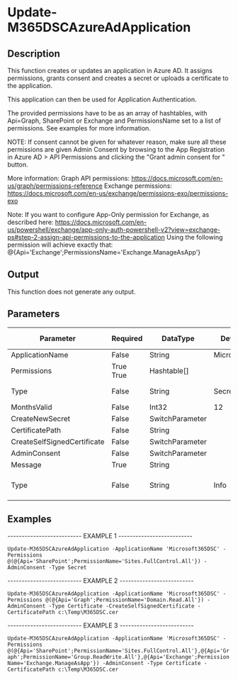 ﻿# Update-M365DSCAzureAdApplication

## Description

This function creates or updates an application in Azure AD. It assigns permissions,
grants consent and creates a secret or uploads a certificate to the application.

This application can then be used for Application Authentication.

The provided permissions have to be as an array of hashtables, with Api=Graph, SharePoint
or Exchange and PermissionsName set to a list of permissions. See examples for more information.

NOTE:
If consent cannot be given for whatever reason, make sure all these permissions are
given Admin Consent by browsing to the App Registration in Azure AD > API Permissions
and clicking the "Grant admin consent for <orgname>" button.

More information:
Graph API permissions: https://docs.microsoft.com/en-us/graph/permissions-reference
Exchange permissions: https://docs.microsoft.com/en-us/exchange/permissions-exo/permissions-exo

Note:
If you want to configure App-Only permission for Exchange, as described here:
https://docs.microsoft.com/en-us/powershell/exchange/app-only-auth-powershell-v2?view=exchange-ps#step-2-assign-api-permissions-to-the-application
Using the following permission will achieve exactly that: @{Api='Exchange';PermissionsName='Exchange.ManageAsApp'}

## Output

This function does not generate any output.

## Parameters

| Parameter | Required | DataType | Default Value | Allowed Values | Description |
| --- | --- | --- | --- | --- | --- |
| ApplicationName | False | String | Microsoft365DSC |  |  |
| Permissions | True True | Hashtable[] |  |  |  |
| Type | False | String | Secret | Secret, Certificate |  |
| MonthsValid | False | Int32 | 12 |  |  |
| CreateNewSecret | False | SwitchParameter |  |  |  |
| CertificatePath | False | String |  |  |  |
| CreateSelfSignedCertificate | False | SwitchParameter |  |  |  |
| AdminConsent | False | SwitchParameter |  |  |  |
| Message | True | String |  |  |  |
| Type | False | String | Info | Error, Warning, Info |  |

## Examples

-------------------------- EXAMPLE 1 --------------------------

`Update-M365DSCAzureAdApplication -ApplicationName 'Microsoft365DSC' -Permissions @(@{Api='SharePoint';PermissionName='Sites.FullControl.All'}) -AdminConsent -Type Secret`

-------------------------- EXAMPLE 2 --------------------------

`Update-M365DSCAzureAdApplication -ApplicationName 'Microsoft365DSC' -Permissions @(@{Api='Graph';PermissionName='Domain.Read.All'}) -AdminConsent -Type Certificate -CreateSelfSignedCertificate -CertificatePath c:\Temp\M365DSC.cer`

-------------------------- EXAMPLE 3 --------------------------

`Update-M365DSCAzureAdApplication -ApplicationName 'Microsoft365DSC' -Permissions @(@{Api='SharePoint';PermissionName='Sites.FullControl.All'},@{Api='Graph';PermissionName='Group.ReadWrite.All'},@{Api='Exchange';PermissionName='Exchange.ManageAsApp'}) -AdminConsent -Type Certificate -CertificatePath c:\Temp\M365DSC.cer`


